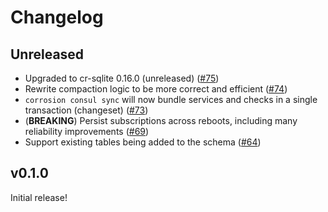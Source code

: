 # Changelog

## Unreleased

- Upgraded to cr-sqlite 0.16.0 (unreleased) ([#75](../../pull/75))
- Rewrite compaction logic to be more correct and efficient ([#74](../../pull/74))
- `corrosion consul sync` will now bundle services and checks in a single transaction (changeset) ([#73](../../pull/73))
- (**BREAKING**) Persist subscriptions across reboots, including many reliability improvements ([#69](../../pull/69))
- Support existing tables being added to the schema ([#64](../../pull/64))

## v0.1.0

Initial release!